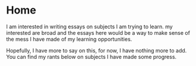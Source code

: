 # Home

I am interested in writing essays on subjects I am trying to learn. my interested are broad and the essays here would be a way to make sense of the mess I have made of my learning opportunities. 

Hopefully, I have more to say on this, for now, I have nothing more to add. You can find my rants below on subjects I have made some progress. 
